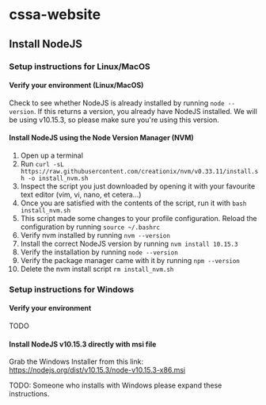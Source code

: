# cssa-website

## Install NodeJS

### Setup instructions for Linux/MacOS

#### Verify your environment (Linux/MacOS)

Check to see whether NodeJS is already installed by running `node --version`. If this returns a version, you already have NodeJS installed. We will be using v10.15.3, so please make sure you're using this version.

#### Install NodeJS using the Node Version Manager (NVM)

1. Open up a terminal
2. Run `curl -sL https://raw.githubusercontent.com/creationix/nvm/v0.33.11/install.sh -o install_nvm.sh`
3. Inspect the script you just downloaded by opening it with your favourite text editor (vim, vi, nano, et cetera...)
4. Once you are satisfied with the contents of the script, run it with `bash install_nvm.sh`
5. This script made some changes to your profile configuration. Reload the configuration by running `source ~/.bashrc`
6. Verify nvm installed by running `nvm --version`
7. Install the correct NodeJS version by running `nvm install 10.15.3`
8. Verify the installation by running `node --version`
9. Verify the package manager came with it by running `npm --version`
10. Delete the nvm install script `rm install_nvm.sh`

### Setup instructions for Windows

#### Verify your environment

TODO

#### Install NodeJS v10.15.3 directly with msi file

Grab the Windows Installer from this link:
https://nodejs.org/dist/v10.15.3/node-v10.15.3-x86.msi

TODO: Someone who installs with Windows please expand these instructions.
